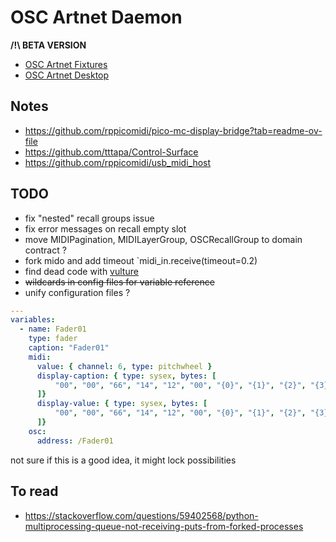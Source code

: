 # OSC Artnet Daemon

**/!\ BETA VERSION**

- [OSC Artnet Fixtures](https://github.com/MrFrangipane/osc-artnet-fixtures)
- [OSC Artnet Desktop](https://github.com/MrFrangipane/osc-artnet-desktop)

## Notes

- https://github.com/rppicomidi/pico-mc-display-bridge?tab=readme-ov-file
- https://github.com/tttapa/Control-Surface
- https://github.com/rppicomidi/usb_midi_host

## TODO

- fix "nested" recall groups issue
- fix error messages on recall empty slot
- move MIDIPagination, MIDILayerGroup, OSCRecallGroup to domain contract ?
- fork mido and add timeout `midi_in.receive(timeout=0.2)
- find dead code with [vulture](https://github.com/jendrikseipp/vulture)
- ~~wildcards in config files for variable reference~~
- unify configuration files ?
````yaml
---
variables:
  - name: Fader01
    type: fader
    caption: "Fader01"
    midi:
      value: { channel: 6, type: pitchwheel }
      display-caption: { type: sysex, bytes: [
          "00", "00", "66", "14", "12", "00", "{0}", "{1}", "{2}", "{3}", "{4}", "{5}", "{6}"
      ]}
      display-value: { type: sysex, bytes: [
          "00", "00", "66", "14", "12", "00", "{0}", "{1}", "{2}", "{3}", "{4}", "{5}", "{6}"
      ]}
    osc:
      address: /Fader01
````
not sure if this is a good idea, it might lock possibilities

## To read
- https://stackoverflow.com/questions/59402568/python-multiprocessing-queue-not-receiving-puts-from-forked-processes
